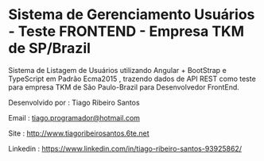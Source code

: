 <h1>Sistema de Gerenciamento Usuários - Teste FRONTEND - Empresa TKM de SP/Brazil </h1>
Sistema de Listagem de Usuários utilizando Angular + BootStrap e TypeScript em Padrão Ecma2015 ,  trazendo dados de API REST como teste para empresa TKM de São Paulo-Brazil para Desenvolvedor FrontEnd.

Desenvolvido por : Tiago Ribeiro Santos

Email : tiago.programador@hotmail.com

Site : http://www.tiagoribeirosantos.6te.net

Linkedin : https://www.linkedin.com/in/tiago-ribeiro-santos-93925862/

